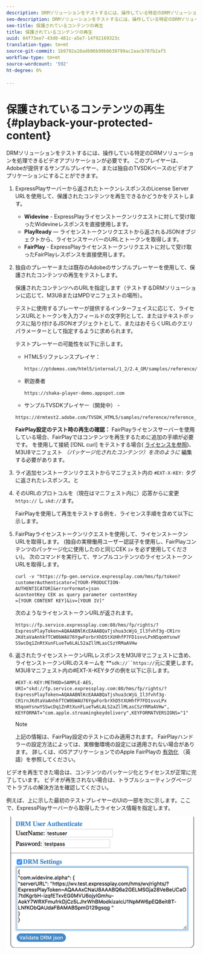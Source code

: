 ```yaml
---
description: DRMソリューションをテストするには、操作している特定のDRMソリューションを処理できるビデオアプリケーションが必要です。 このプレイヤーは、Adobeが提供するサンプルプレイヤー、または独自のTVSDKベースのビデオアプリケーションにすることができます。
seo-description: DRMソリューションをテストするには、操作している特定のDRMソリューションを処理できるビデオアプリケーションが必要です。 このプレイヤーは、Adobeが提供するサンプルプレイヤー、または独自のTVSDKベースのビデオアプリケーションにすることができます。
seo-title: 保護されているコンテンツの再生
title: 保護されているコンテンツの再生
uuid: 84f73ee7-43d0-481c-a5e7-14f92169323c
translation-type: tm+mt
source-git-commit: 1b9792a10ad606b99b6639799ac2aacb707b2af5
workflow-type: tm+mt
source-wordcount: '592'
ht-degree: 0%

---
```



# 保護されているコンテンツの再生 {#playback-your-protected-content}

DRMソリューションをテストするには、操作している特定のDRMソリューションを処理できるビデオアプリケーションが必要です。 このプレイヤーは、Adobeが提供するサンプルプレイヤー、または独自のTVSDKベースのビデオアプリケーションにすることができます。

1. ExpressPlayサーバーから返されたトークンレスポンスのLicense Server URLを使用して、保護されたコンテンツを再生できるかどうかをテストします。

   * **Widevine** - ExpressPlayライセンストークンリクエストに対して受け取ったWidevineレスポンスを直接使用します。
   * **PlayReady** — ライセンストークンリクエストから返されるJSONオブジェクトから、ライセンスサーバーのURLとトークンを取得します。
   * **FairPlay** - ExpressPlayライセンストークンリクエストに対して受け取ったFairPlayレスポンスを直接使用します。

1. 独自のプレーヤーまたは既存のAdobeのサンプルプレーヤーを使用して、保護されたコンテンツの再生をテストします。

   保護されたコンテンツへのURLを指定します（テストするDRMソリューションに応じて、M3U8またはMPDマニフェストの場所）。

   テストに使用するプレーヤーが提供するインターフェイスに応じて、ライセンスURLとトークンを入力フィールドの文字列として、またはテキストボックスに貼り付けるJSONオブジェクトとして、またはおそらくURLのクエリパラメーターとして指定するように求められます。

   テストプレーヤーの可能性を以下に示します。

   * HTML5リファレンスプレイヤ：

      ```
      https://ptdemos.com/html5/internal/1_2/2.4_GM/samples/reference/reference_player.html
      ```

   * 釈迦奏者

      ```
      https://shaka-player-demo.appspot.com
      ```

   * サンプルTVSDKプレイヤー（開発中） -

   ```
   https://drmtest2.adobe.com/TVSDK_HTML5/samples/reference/reference_player.html
   ```

   **FairPlay設定のテスト時の再生の確認：** FairPlayライセンスサーバーを使用している場合、FairPlayではコンテンツを再生するために追加の手順が必要です。 を使用して接続 [!DNL curl] をテストする場合( [ライセンスを参照](../../multi-drm-workflows/quick-start/handle-the-licensing.md))、M3U8マニフェスト *（パッケージ化されたコンテンツ）を次のように* 編集する必要があります。

1. ライ追加センストークンリクエストからマニフェスト内の `#EXT-X-KEY:` タグに返されたレスポンス。と
1. そのURLのプロトコルを（現在はマニフェスト内に）応答からに変更 `https://` し `skd://`ます。

   FairPlayを使用して再生をテストする例を、ライセンス手順を含めて以下に示します。

1. FairPlayライセンストークンリクエストを使用して、ライセンストークンURLを取得します。 (独自の実稼働用ユーザー認証子を使用し、FairPlayコンテンツのパッケージ化に使用したのと同じCEK `iv` を必ず使用してください)。 次のコマンドを実行して、サンプルコンテンツのライセンストークンURLを取得します。

   ```
   curl -v "https://fp-gen.service.expressplay.com/hms/fp/token? 
   customerAuthenticator=[YOUR-PRODUCTION-AUTHENTICATOR]&errorFormat=json 
   &contentKey CEK as query parameter contentKey 
   =[YOUR CONTENT KEY]&iv=[YOUR IV]"
   ```

   次のようなライセンストークンURLが返されます。

   ```
   https://fp.service.expressplay.com:80/hms/fp/rights/? 
   ExpressPlayToken=AQAAABNlKcEAAABQaTjshua3cWjG_Il3fvhf3g-CR1rn 
   JKdtaVaAnhkfTCW0bWAU76YgwForbrXhD5tXUHhfP7FD1svvLPxN5qomYsnwY 
   SSwcDq1ZnRtXunFLueTw6LAL52aZllMLasCSzYRMaAVHw 
   ```

1. 返されたライセンストークンURLレスポンスをM3U8マニフェストに含め、ライセンストークンURLのスキームを **`sdk://``https://`元に変更します。 M3U8マニフェスト内の#EXT-X-KEYタグの例を以下に示します。

   ```
   #EXT-X-KEY:METHOD=SAMPLE-AES, 
   URI="skd://fp.service.expressplay.com:80/hms/fp/rights/? 
   ExpressPlayToken=AQAAABNlKcEAAABQaTjshua3cWjG_Il3fvhf3g- 
   CR1rnJKdtaVaAnhkfTCW0bWAU76YgwForbrXhD5tXUHhfP7FD1svvLPx 
   N5qomYsnwYSSwcDq1ZnRtXunFLueTw6LAL52aZllMLasCSzYRMaAVHw", 
   KEYFORMAT="com.apple.streamingkeydelivery",KEYFORMATVERSIONS="1"
   ```

   >[!NOTE]
   >
   >上記の情報は、FairPlay設定のテストにのみ適用されます。 FairPlayハンドラーの設定方法によっては、実稼働環境の設定には適用されない場合があります。 詳しくは、iOSアプリケーションでのApple FairPlayの [有効化](../../../programming/tvsdk-3x-ios-prog/ios-3x-drm-content-security/ios-3x-apple-fairplay-tvsdk.md) （英語）を参照してください。

ビデオを再生できた場合は、コンテンツのパッケージ化とライセンスが正常に完了しています。 ビデオが再生されない場合は、トラブルシューティングページでトラブルの解決方法を確認してください。

<!--<a id="example_603D92A1F3924467B5D66EC862B8F59C"></a>-->

例えば、上に示した最初のテストプレイヤーのUIの一部を次に示します。ここで、ExpressPlayサーバーから取得したライセンス情報を指定します。

<!--<a id="fig_zjy_q2c_rw"></a>-->

![](assets/sample-player-drm-settings-web.png)

